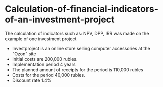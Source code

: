 # Calculation-of-financial-indicators-of-an-investment-project

 The calculation of indicators such as: NPV, DPP, IRR was made on the example of one investment project
 
- Investproject is an online store selling computer accessories at the "Ozon" site
- Initial costs are 200,000 rubles.
- Implementation period 4 years
- The planned amount of receipts for the period is 110,000 rubles
- Costs for the period 40,000 rubles.
- Discount rate 1.4%
